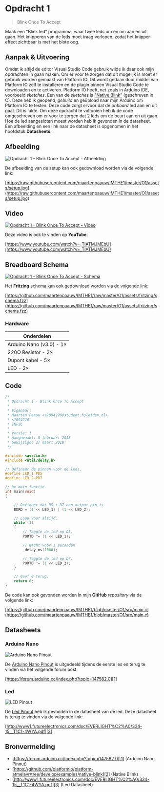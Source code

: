 # Opdracht 1

> Blink Once To Accept

Maak een "Blink led" programma, waar twee leds om en om aan en uit gaan. Het knipperen van de leds moet traag verlopen, zodat het knipper-effect zichtbaar is met het blote oog.

## Aanpak & Uitvoering

Omdat ik altijd de editor Visual Studio Code gebruik wilde ik daar ook mijn opdrachten in gaan maken. Om er voor te zorgen dat dit mogelijk is moet er gebruik worden gemaakt van Platform IO. Dit wordt gedaan door middel van Platform IO zelf te installeren en de plugin binnen Visual Studio Code te downloaden en te activeren. Platform IO heeft, net zoals in Arduino IDE, voorbeeld *sketches*. Een van de *sketches* is ["Native Blink"][2] (geschreven in C). Deze heb ik geopend, *gebuild* en geüpload naar mijn Arduino om Platform IO te testen. Deze code zorgt ervoor dat de *onboard* led aan en uit gaat. Dit is lukte. Om deze opdracht te voltooien heb ik de code omgeschreven om er voor te zorgen dat 2 leds om de beurt aan en uit gaan. Hoe de led aangesloten moest worden heb ik gevonden in de datasheet. Een afbeelding en een link naar de datasheet is opgenomen in het hoofdstuk **Datasheets**.

## Afbeelding

![Opdracht 1 - Blink Once To Accept - Afbeelding](https://raw.githubusercontent.com/maartenpaauw/IMTHE1/master/O1/assets/setup.jpg)

De afbeelding van de setup kan ook gedownload worden via de volgende link:

[https://raw.githubusercontent.com/maartenpaauw/IMTHE1/master/O1/assets/setup.jpg](https://raw.githubusercontent.com/maartenpaauw/IMTHE1/master/O1/assets/setup.jpg)

## Video

[![Opdracht 1 - Blink Once To Accept - Video](https://img.youtube.com/vi/_TIATMJMEbU/maxresdefault.jpg)](https://www.youtube.com/watch?v=_TIATMJMEbU)

Deze video is ook te vinden op **YouTube**:

[https://www.youtube.com/watch?v=_TIATMJMEbU](https://www.youtube.com/watch?v=_TIATMJMEbU)

## Breadboard Schema

[![Opdracht 1 - Blink Once To Accept - Schema](https://raw.githubusercontent.com/maartenpaauw/IMTHE1/master/O1/assets/fritzing/schema.png)](https://raw.githubusercontent.com/maartenpaauw/IMTHE1/master/O1/assets/fritzing/schema.png)

Het **Fritzing** schema kan ook gedownload worden via de volgende link:

[https://github.com/maartenpaauw/IMTHE1/raw/master/O1/assets/fritzing/schema.fzz](https://github.com/maartenpaauw/IMTHE1/raw/master/O1/assets/fritzing/schema.fzz)

### Hardware

| Onderdelen               |
| ------------------------ |
| Arduino Nano (v3.0) - 1× |
| 220Ω Resistor - 2×       |
| Dupont kabel - 5×        |
| LED - 2×                 |

## Code

```c
/*
 * Opdracht 1 - Blink Once To Accept
 * 
 * Eigenaar:
 * Maarten Paauw <s1094220@student.hsleiden.nl>
 * s1094220
 * INF3C
 * 
 * Versie: 1
 * Aangemaakt: 8 februari 2018
 * Gewijzigd: 27 maart 2018
 */

#include <avr/io.h>
#include <util/delay.h>

// Defineer de pinnen voor de leds.
#define LED_1 PD5
#define LED_2 PD7

// De main functie.
int main(void)
{

    // Defineer dat D5 + D7 een output pin is.
    DDRD = (1 << LED_1) | (1 << LED_2);

    // Loop voor altijd.
    while (1)
    {
        // Toggle de led op D5.
        PORTD ^= (1 << LED_1);

        // Wacht voor 1 seconden.
        _delay_ms(1000);

        // Toggle de led op D7.
        PORTD ^= (1 << LED_2);
    }

    // Geef 0 terug.
    return 0;
}
```

De code kan ook gevonden worden in mijn **GitHub** *repository* via de volgende link:

[https://github.com/maartenpaauw/IMTHE1/blob/master/O1/src/main.c](https://github.com/maartenpaauw/IMTHE1/blob/master/O1/src/main.c)

## Datasheets

### Arduino Nano

![Arduino Nano Pinout](https://raw.githubusercontent.com/maartenpaauw/IMTHE1/master/O1/assets/data_sheets/nano.png)

De [Arduino Nano Pinout](https://raw.githubusercontent.com/maartenpaauw/IMTHE1/master/O1/assets/data_sheets/nano.png) is uitgedeeld tijdens de eerste les en terug te vinden via het volgende forum post:

[https://forum.arduino.cc/index.php?topic=147582.0][1]

### Led

![LED Pinout](https://raw.githubusercontent.com/maartenpaauw/IMTHE1/master/O1/assets/data_sheets/led.png)

De [Led Pinout](https://raw.githubusercontent.com/maartenpaauw/IMTHE1/master/O1/assets/data_sheets/led.png) heb ik gevonden in de datasheet van de led. Deze datasheet is terug te vinden via de volgende link:

[http://www1.futureelectronics.com/doc/EVERLIGHT%C2%A0/334-15__T1C1-4WYA.pdf][3]

## Bronvermelding

* [https://forum.arduino.cc/index.php?topic=147582.0][1] (Arduino Nano Pinout)
* [https://github.com/platformio/platform-atmelavr/tree/develop/examples/native-blink][2] (Native Blink)
* [http://www1.futureelectronics.com/doc/EVERLIGHT%C2%A0/334-15__T1C1-4WYA.pdf][3] (Led Datasheet)

[1]: https://forum.arduino.cc/index.php?topic=147582.0 "Arduino Nano Pinout"
[2]: https://github.com/platformio/platform-atmelavr/tree/develop/examples/native-blink "Native Blink"
[3]: http://www1.futureelectronics.com/doc/EVERLIGHT%C2%A0/334-15__T1C1-4WYA.pdf "Led Datasheet"

